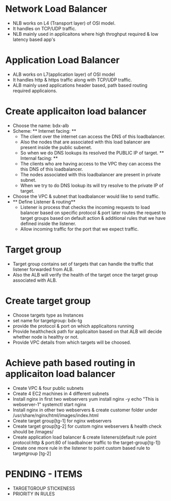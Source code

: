 # Network Load Balancer
- NLB works on L4 (Transport layer) of OSI model.
- It handles on TCP/UDP traffic.
- NLB mainly used in applicaitons where high throghput required & low latency based app's

# Application Load Balancer
- ALB works on L7(application layer) of OSI model
- It handles http & https traffic along with TCP/UDP traffic.
- ALB mainly used applications header based, path based routing required applicaions.

# Create applicaiton load balancer
- Choose the name: bdx-alb
- Scheme:
    ** Internet facing: **
    - The client over the internet can access the DNS of this loadbalancer. 
    - Also the nodes that are associated with this load balancer are present inside the public subenet.
    - So when we do DNS lookups its resolved the PUBLIC IP of target.
    ** Internal facing: **
    - The clients who are having access to the VPC they can access the this DNS of this loadbalancer.
    - The nodes associated with this loadbalancer are present in private subnet.
    - When we try to do DNS lookup its will try resolve to the private IP of target.
- Choose the VPC & subnet that loadbalancer would like to send traffic.
- ** Define Listener & routing**
    - Listener is process that checks the incoming requests to load balancer based on specific protocol & port later routes the request to target groups based on default action & additional rules that we have defined inside the listener.
    - Allow incoming traffic for the port that we expect traffic.

# Target group
- Target group contains set of targets that can handle the traffic that listener forwarded from ALB.
- Also the ALB will verify the health of the target once the target group associated with ALB.

# Create target group
- Choose targets type as Instances
- set name for targetgroup: bdx-tg
- provide the protocol & port on which applicaitons running
- Provide healthcheck path for applicaiton based on that ALB will decide whether node is healthy or not.
- Provide VPC details from which targets will be choosed. 

# Achieve path based routing in applicaiton load balancer
- Create VPC & four public subnets
- Create 4 EC2 machines in 4 different subnets
- Install nginx in first two webservers
  yum install nginx -y
  echo "This is webserver-1"
  systemctl start nginx
- Install nginx in other two webservers & create customer folder under /usr/share/nginx/html/images/index.html
- Create target group[tg-1] for nginx webservers
- Create target group[tg-2] for custom nginx webservers & health check should be /images/
- Create application load balancer & create listeners(default rule point protocol:http & port:80 of loadbalncer traffic to the target-group[tg-1])
- Create one more rule in the listener to point custom based rule to targetgroup [tg-2]

# PENDING - ITEMS
- TARGETGROUP STICKENESS
- PRIORITY IN RULES
